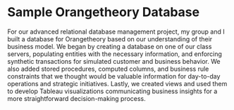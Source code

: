 # Sample Orangetheory Database

For our advanced relational database management project, my group and I built a database for Orangetheory based on our understanding of their business model. We began by creating a database on one of our class servers, populating entities with the necessary information, and enforcing synthetic transactions for simulated customer and business behavior. We also added stored procedures, computed columns, and business rule constraints that we thought would be valuable information for day-to-day operations and strategic initiatives. Lastly, we created views and used them to develop Tableau visualizations communicating business insights for a more straightforward decision-making process.

